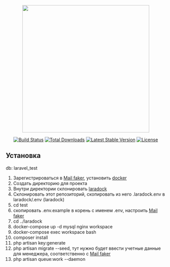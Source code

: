 <p align="center"><img src="https://res.cloudinary.com/dtfbvvkyp/image/upload/v1566331377/laravel-logolockup-cmyk-red.svg" width="400"></p>

<p align="center">
<a href="https://travis-ci.org/laravel/framework"><img src="https://travis-ci.org/laravel/framework.svg" alt="Build Status"></a>
<a href="https://packagist.org/packages/laravel/framework"><img src="https://poser.pugx.org/laravel/framework/d/total.svg" alt="Total Downloads"></a>
<a href="https://packagist.org/packages/laravel/framework"><img src="https://poser.pugx.org/laravel/framework/v/stable.svg" alt="Latest Stable Version"></a>
<a href="https://packagist.org/packages/laravel/framework"><img src="https://poser.pugx.org/laravel/framework/license.svg" alt="License"></a>
</p>

## Установка

db: laravel_test

1. Зарегистрироваться в [Mail faker](https://mailtrap.io/), установить [docker](https://www.docker.com/)
2. Создать директорию для проекта
3. Внутри директории склонировать [laradock](https://laradock.io/)
4. Склонировать этот репозиторий, скопировать из него .laradock.env в laradock/.env (laradock)
5. cd test
6. скопировать .env.example в корень с именем .env, настроить [Mail faker](https://mailtrap.io/)
6. cd ../laradock
7. docker-compose up -d mysql nginx workspace
8. docker-compose exec workspace bash
9. composer install
10. php artisan key:generate
11. php artisan migrate --seed, тут нужно будет ввести учетные данные для менеджера, соответственно с [Mail faker](https://mailtrap.io/) 
12. php artisan queue:work --daemon 
